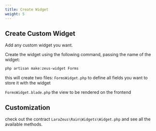 ```yaml
---
title: Create Widget
weight: 5
---
```


## Create Custom Widget

Add any custom widget you want.

Create the widget using the following command, passing the name of the widget:

```bash
php artisan make:zeus-widget Forms
```

this will create two files:
`FormsWidget.php`
to define all fields you want to store it with the widget

`FormsWidget.blade.php`
the view to be rendered on the frontend

## Customization
check out the contract `LaraZeus\Rain\Widgets\Widget.php` and see all the available methods.

